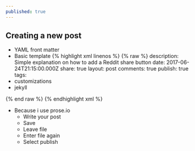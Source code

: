 ```yaml
---
published: true
---
```

## Creating a new post

- YAML front matter
 - Basic template
	{% highlight xml linenos %}
	{% raw %}
description: Simple explanation on how to add a Reddit share button
date: 2017-06-24T21:15:00.000Z
share: true
layout: post
comments: true
publish: true
tags:
  - customizations
  - jekyll

{% end raw %}
{% endhighlight xml %}

- Because i use prose.io
	- Write your post
    - Save
    - Leave file
    - Enter file again
    - Select publish
